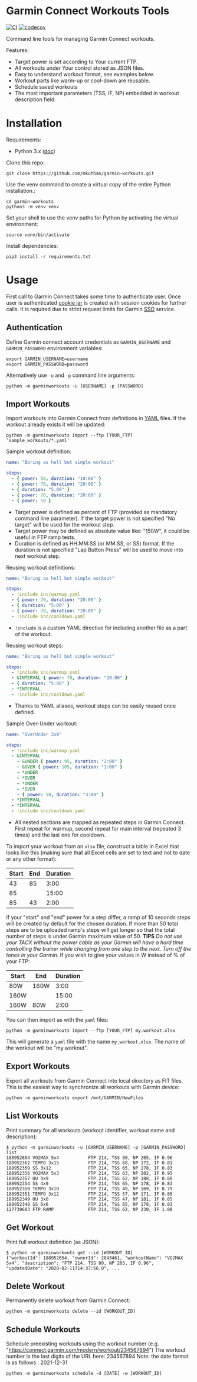 Garmin Connect Workouts Tools
================

[![CI](https://github.com/mkuthan/garmin-workouts/actions/workflows/ci.yml/badge.svg)](https://github.com/mkuthan/garmin-workouts/actions/workflows/ci.yml)
[![codecov](https://codecov.io/gh/mkuthan/garmin-workouts/branch/master/graph/badge.svg?token=ZC7VITLNHF)](https://codecov.io/gh/mkuthan/garmin-workouts)

Command line tools for managing Garmin Connect workouts.

Features:

* Target power is set according to Your current FTP.
* All workouts under Your control stored as JSON files.
* Easy to understand workout format, see examples below.
* Workout parts like warm-up or cool-down are reusable.
* Schedule saved workouts
* The most important parameters (TSS, IF, NP) embedded in workout description field.

# Installation

Requirements:

* Python 3.x ([doc](https://www.python.org/downloads/))

Clone this repo:

```shell
git clone https://github.com/mkuthan/garmin-workouts.git
```

Use the venv command to create a virtual copy of the entire Python installation.:

```shell
cd garmin-workouts
python3 -m venv venv
```

Set your shell to use the venv paths for Python by activating the virtual environment:

```shell
source venv/bin/activate
```

Install dependencies:

```shell
pip3 install -r requirements.txt
```

# Usage

First call to Garmin Connect takes some time to authenticate user.
Once user is authenticated [cookie jar](https://docs.python.org/3/library/http.cookiejar.html) is created with session
cookies for further calls.
It is required due to strict request limits for Garmin [SSO](https://en.wikipedia.org/wiki/Single_sign-on) service.

## Authentication

Define Garmin connect account credentials as `GARMIN_USERNAME` and `GARMIN_PASSWORD` environment variables:

```shell
export GARMIN_USERNAME=username
export GARMIN_PASSWORD=password
```

Alternatively use `-u` and `-p` command line arguments:

```shell
python -m garminworkouts -u [USERNAME] -p [PASSWORD]
```

## Import Workouts

Import workouts into Garmin Connect from definitions in [YAML](https://yaml.org) files.
If the workout already exists it will be updated:

```shell
python -m garminworkouts import --ftp [YOUR_FTP] 'sample_workouts/*.yaml'
```

Sample workout definition:

```yaml
name: "Boring as hell but simple workout"

steps:
  - { power: 50, duration: "10:00" }
  - { power: 70, duration: "20:00" }
  - { duration: "5:00" }
  - { power: 70, duration: "20:00" }
  - { power: 50 }
```

* Target power is defined as percent of FTP (provided as mandatory command line parameter).
  If the target power is not specified "No target" will be used for the workout step.
* Target power may be defined as absolute value like: "150W", it could be useful in FTP ramp tests.
* Duration is defined as HH:MM:SS (or MM:SS, or SS) format.
  If the duration is not specified "Lap Button Press" will be used to move into next workout step.

Reusing workout definitions:

```yaml
name: "Boring as hell but simple workout"

steps:
  - !include inc/warmup.yaml
  - { power: 70, duration: "20:00" }
  - { duration: "5:00" }
  - { power: 70, duration: "20:00" }
  - !include inc/cooldown.yaml
```

* `!include` is a custom YAML directive for including another file as a part of the workout.

Reusing workout steps:

```yaml
name: "Boring as hell but simple workout"

steps:
  - !include inc/warmup.yaml
  - &INTERVAL { power: 70, duration: "20:00" }
  - { duration: "5:00" }
  - *INTERVAL
  - !include inc/cooldown.yaml
```

* Thanks to YAML aliases, workout steps can be easily reused once defined.

Sample Over-Under workout:

```yaml
name: "OverUnder 3x9"

steps:
  - !include inc/warmup.yaml
  - &INTERVAL
    - &UNDER { power: 95, duration: "2:00" }
    - &OVER { power: 105, duration: "1:00" }
    - *UNDER
    - *OVER
    - *UNDER
    - *OVER
    - { power: 50, duration: "3:00" }
  - *INTERVAL
  - *INTERVAL
  - !include inc/cooldown.yaml
```

* All nested sections are mapped as repeated steps in Garmin Connect.
  First repeat for warmup, second repeat for main interval (repeated 3 times) and the last one for cooldown.

To import your workout from an `xlsx` file, construct a table in Excel that looks like this (making sure that all Excel
cells are set to text and not to date or any other format):

| Start | End | Duration |
|-------|-----|----------|
| 43    | 85  | 3:00     |
| 85    |     | 15:00    |
| 85    | 43  | 2:00     |

If your "start" and "end" power for a step differ, a ramp of 10 seconds steps will be created by default for the chosen
duration. If more than 50 total steps are to be uploaded ramp's steps will get longer so that the total number of steps
is under Garmin maximum value of 50. **TIPS** *Do not use your TACX without the power cable as your Garmin will have a
hard time controlling the trainer while changing from one step to the next. Turn off the tones in your Garmin.* If you
wish to give your values in W instead of % of your FTP:

| Start | End  | Duration |
|-------|------|----------|
| 80W   | 160W | 3:00     |
| 160W  |      | 15:00    |
| 160W  | 80W  | 2:00     |

You can then import as with the `yaml` files:

```shell
python -m garminworkouts import --ftp [YOUR_FTP] my.workout.xlsx
```

This will generate a `yaml` file with the name `my.workout.xlsx`. The name of the workout will be "my.workout".

## Export Workouts

Export all workouts from Garmin Connect into local directory as FIT files.
This is the easiest way to synchronize all workouts with Garmin device:

```shell
python -m garminworkouts export /mnt/GARMIN/NewFiles
```

## List Workouts

Print summary for all workouts (workout identifier, workout name and description):

```shell
$ python -m garminworkouts -u [GARMIN_USERNAME] -p [GARMIN_PASSWORD] list
188952654 VO2MAX 5x4           FTP 214, TSS 80, NP 205, IF 0.96
188952362 TEMPO 3x15           FTP 214, TSS 68, NP 172, IF 0.81
188952359 SS 3x12              FTP 214, TSS 65, NP 178, IF 0.83
188952356 VO2MAX 5x3           FTP 214, TSS 63, NP 202, IF 0.95
188952357 OU 3x9               FTP 214, TSS 62, NP 188, IF 0.88
188952354 SS 4x9               FTP 214, TSS 65, NP 178, IF 0.83
188952350 TEMPO 3x10           FTP 214, TSS 49, NP 169, IF 0.79
188952351 TEMPO 3x12           FTP 214, TSS 57, NP 171, IF 0.80
188952349 OU 3x6               FTP 214, TSS 47, NP 181, IF 0.85
188952348 SS 6x6               FTP 214, TSS 65, NP 178, IF 0.83
127739603 FTP RAMP             FTP 214, TSS 62, NP 230, IF 1.08
```

## Get Workout

Print full workout definition (as JSON):

```shell
$ python -m garminworkouts get --id [WORKOUT_ID]
{"workoutId": 188952654, "ownerId": 2043461, "workoutName": "VO2MAX 5x4", "description": "FTP 214, TSS 80, NP 205, IF 0.96", "updatedDate": "2020-02-11T14:37:56.0", ...
```

## Delete Workout

Permanently delete workout from Garmin Connect:

```shell
python -m garminworkouts delete --id [WORKOUT_ID]
```

## Schedule  Workouts

Schedule preexisting workouts using the workout number (e.g. "https://connect.garmin.com/modern/workout/234567894")
The workout number is the last digits of the URL here: 234567894
Note: the date format is as follows : 2021-12-31

```shell
python -m garminworkouts schedule -d [DATE] -w [WORKOUT_ID]
```
